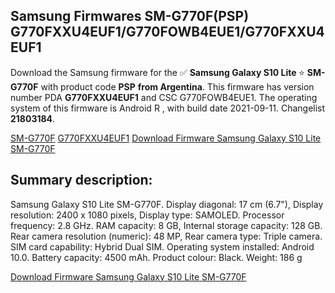 <h2>Samsung Firmwares SM-G770F(PSP) G770FXXU4EUF1/G770FOWB4EUE1/G770FXXU4EUF1</h2>
Download the Samsung firmware for the ✅ <strong>Samsung Galaxy S10 Lite </strong> ⭐ <strong>SM-G770F</strong> with product code <strong>PSP</strong> <strong> from Argentina</strong>. This firmware has version number PDA <strong>G770FXXU4EUF1</strong> and CSC G770FOWB4EUE1. The operating system of this firmware is Android R , with build date 2021-09-11. Changelist <strong>21803184</strong>.


[SM-G770F](https://samfirm.shop/samsung/model/SM-G770F)
[G770FXXU4EUF1](https://samfirm.shop/samsung/pda/G770FXXU4EUF1)
[Download Firmware Samsung Galaxy S10 Lite SM-G770F](https://samfirm.shop/samsung/firmware/455439)
<h2>Summary description:</h2>
<p>Samsung Galaxy S10 Lite SM-G770F. Display diagonal: 17 cm (6.7"), Display resolution: 2400 x 1080 pixels, Display type: SAMOLED. Processor frequency: 2.8 GHz. RAM capacity: 8 GB, Internal storage capacity: 128 GB. Rear camera resolution (numeric): 48 MP, Rear camera type: Triple camera. SIM card capability: Hybrid Dual SIM. Operating system installed: Android 10.0. Battery capacity: 4500 mAh. Product colour: Black. Weight: 186 g</p>


[Download Firmware Samsung Galaxy S10 Lite SM-G770F](https://samfirm.shop/samsung/firmware/455439)

